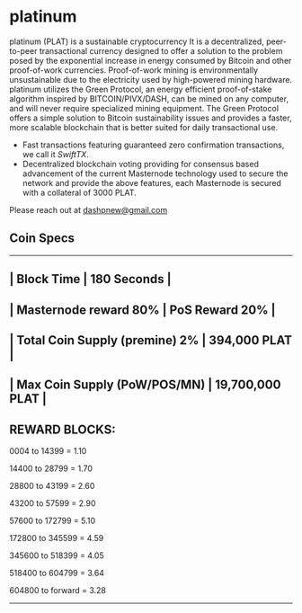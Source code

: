 # platinum
platinum (PLAT) is a sustainable cryptocurrency  It is a decentralized, peer-to-peer transactional currency designed to offer a solution to the problem posed by the exponential increase in energy consumed by Bitcoin and other proof-of-work currencies. Proof-of-work mining is environmentally unsustainable due to the electricity used by high-powered mining hardware. platinum utilizes the Green Protocol, an energy efficient proof-of-stake algorithm inspired by BITCOIN/PIVX/DASH, can be mined on any computer, and will never require specialized mining equipment. The Green Protocol offers a simple solution to Bitcoin sustainability issues and provides a faster, more scalable blockchain that is better suited for daily transactional use.

- Fast transactions featuring guaranteed zero confirmation transactions, we call it _SwiftTX_.
- Decentralized blockchain voting providing for consensus based advancement of the current Masternode
  technology used to secure the network and provide the above features, each Masternode is secured
  with a collateral of 3000 PLAT.

Please reach out at dashpnew@gmail.com

##  Coin Specs 
------------------------------------------------------
| Block Time                     | 180 Seconds       |
------------------------------------------------------
| Masternode reward 80%          | PoS Reward 20%    |
------------------------------------------------------
| Total Coin Supply (premine) 2% | 394,000    PLAT   |
------------------------------------------------------
| Max Coin Supply (PoW/POS/MN)   | 19,700,000  PLAT  |
------------------------------------------------------
REWARD BLOCKS:
---------------------
0004 to 14399 = 1.10

14400 to 28799 = 1.70

28800 to 43199 = 2.60

43200 to 57599 = 2.90

57600 to 172799 = 5.10

172800 to 345599 = 4.59

345600 to 518399 = 4.05

518400 to 604799 = 3.64

604800 to forward = 3.28

------------------------

